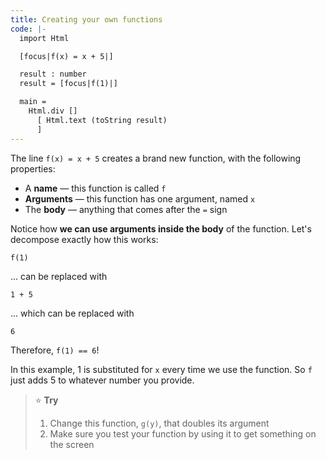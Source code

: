 ```yaml
---
title: Creating your own functions
code: |-
  import Html

  [focus|f(x) = x + 5|]

  result : number
  result = [focus|f(1)|]

  main =
    Html.div []
      [ Html.text (toString result)
      ]
---
```

The line `f(x) = x + 5` creates a brand new function, with the following properties:

* A **name** — this function is called `f`
* **Arguments** — this function has one argument, named `x`
* The **body** — anything that comes after the `=` sign

Notice how **we can use arguments inside the body** of the function. Let's decompose exactly how this works:

    f(1)

... can be replaced with

    1 + 5

... which can be replaced with

    6

Therefore, `f(1) == 6`!

In this example, 1 is substituted for `x` every time we use the function.
So `f` just adds 5 to whatever number you provide.

> ⭐️ **Try**
>
> 1. Change this function, `g(y)`, that doubles its argument
> 2. Make sure you test your function by using it to get something on the screen
